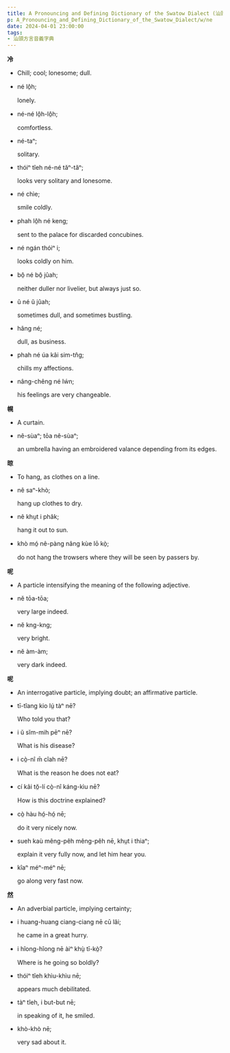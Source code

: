 ```yaml
---
title: A Pronouncing and Defining Dictionary of the Swatow Dialect (汕頭方言音義字典) / ne
p: A_Pronouncing_and_Defining_Dictionary_of_the_Swatow_Dialect/w/ne
date: 2024-04-01 23:00:00
tags: 
- 汕頭方言音義字典
---
```



**冷**
- Chill; cool; lonesome; dull.

- né lô̤h;

  lonely.

- né-né lô̤h-lô̤h;

  comfortless.

- né-taⁿ;

  solitary.

- thóiⁿ tîeh né-né tăⁿ-tăⁿ;

  looks very solitary and lonesome.

- né chìe;

  smile coldly.

- phah lô̤h né keng;

  sent to the palace for discarded concubines.

- né ngán thóiⁿ i;

  looks coldly on him.

- bô̤ né bô̤ jûah;

  neither duller nor livelier, but always just so.

- ŭ né ŭ jûah;

  sometimes dull, and sometimes bustling.

- hâng né;

  dull, as business.

- phah né úa kâi sim-tn̂g;

  chills my affections.

- nâng-chêng né lẃn;

  his feelings are very changeable.

**幌**
- A curtain.

- nê-sùaⁿ; tōa nê-sùaⁿ;

  an umbrella having an embroidered valance depending from its edges.

**晾**
- To hang, as clothes on a line.

- nê saⁿ-khò;

  hang up clothes to dry.

- nê khṳt i phâk;

  hang it out to sun.

- khò mó̤ nê-pàng nâng kùe lō kò̤;

  do not hang the trowsers where they will be seen by passers by.

**呢**
- A particle intensifying the meaning of the following adjective.

- nĕ tōa-tōa;

  very large indeed.

- nĕ kng-kng;

  very bright.

- nĕ àm-àm;

  very dark indeed.

**呢**
- An interrogative particle, implying doubt; an affirmative particle.

- tī-tîang kio lṳ́ tàⁿ nē?

  Who told you that?

- i ŭ sĭm-mih pēⁿ nē?

  What is his disease?

- i cò̤-nî m̄ cîah nē?

  What is the reason he does not eat?

- cí kâi tŏ̤-lí cò̤-nî káng-kìu nē?

  How is this doctrine explained?

- cò̤ hàu hó̤-hó̤ nē;

  do it very nicely now.

- sueh kaù mêng-pêh mêng-pêh nē, khṳt i thiaⁿ;

  explain it very fully now, and let him hear you.

- kîaⁿ méⁿ-méⁿ nē;

  go along very fast now.

**然**
- An adverbial particle, implying certainty;

- i huang-huang ciang-ciang nē cū lâi;

  he came in a great hurry.

- i hîong-hîong nē àiⁿ khṳ̀ tī-kò̤?

  Where is he going so boldly?

- thóiⁿ tîeh khìu-khìu nē;

  appears much debilitated.

- tàⁿ tîeh, i but-but nē;

  in speaking of it, he smiled.

- khò-khò nē;

  very sad about it.